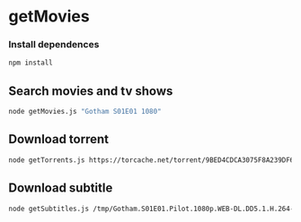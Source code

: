 # getMovies

### Install dependences
```sh
npm install
```

## Search movies and tv shows
```sh
node getMovies.js "Gotham S01E01 1080"
```

## Download torrent
```sh
node getTorrents.js https://torcache.net/torrent/9BED4CDCA3075F8A239DF6C33F9BA7E5F22764F6.torrent?title=[kat.cr]gotham.s01e01.pilot.1080p.web.dl.dd5.1.h.264.eci.rartv /tmp
```

## Download subtitle
```sh
node getSubtitles.js /tmp/Gotham.S01E01.Pilot.1080p.WEB-DL.DD5.1.H.264-ECI[rarbg/Gotham.S01E01.Pilot.1080p.WEB-DL.DD5.1.H.264-ECI.mkv
```
